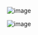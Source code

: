 ![image](https://github.com/user-attachments/assets/40b5a888-4155-417f-8650-7b1033ec1c29)


![image](https://github.com/user-attachments/assets/254fae9d-abde-422c-8dcb-ae255d67dc91)

